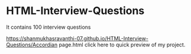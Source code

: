 # HTML-Interview-Questions
It contains 100 interview questions


https://shanmukhasravanthi-07.github.io/HTML-Interview-Questions/Accordian page.html click here to quick preview of my project.
